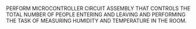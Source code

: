 PERFORM MICROCONTROLLER CIRCUIT ASSEMBLY THAT CONTROLS THE TOTAL NUMBER OF PEOPLE ENTERING AND LEAVING AND PERFORMING THE TASK OF MEASURING HUMIDITY AND TEMPERATURE IN THE ROOM.


